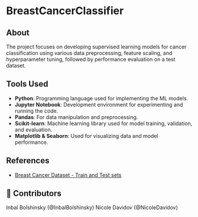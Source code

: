 # BreastCancerClassifier

## About
The project focuses on developing supervised learning models for cancer classification using various data preprocessing, feature scaling, and hyperparameter tuning, followed by performance evaluation on a test dataset.

## Tools Used
- **Python**: Programming language used for implementing the ML models.
- **Jupyter Notebook**: Development environment for experimenting and running the code.
- **Pandas**: For data manipulation and preprocessing.
- **Scikit-learn**: Machine learning library used for model training, validation, and evaluation.
- **Matplotlib & Seaborn**: Used for visualizing data and model performance.

## References
- [Breast Cancer Dataset - Train and Test sets](https://drive.google.com/drive/folders/1xmdHvW-nqC8fD1rcwlVWpo61xBODbJ8y?usp=drive_link)

## 🤝 Contributors
Inbal Bolshinsky (@InbalBolshinsky)
Nicole Davidov (@NicoleDavidov)

